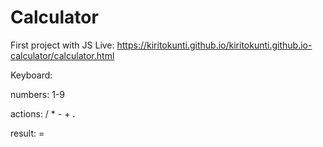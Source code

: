 # Calculator
First project with JS
Live:  https://kiritokunti.github.io/kiritokunti.github.io-calculator/calculator.html

Keyboard:

numbers:   1-9

actions:   / * - + . 

result:    =
